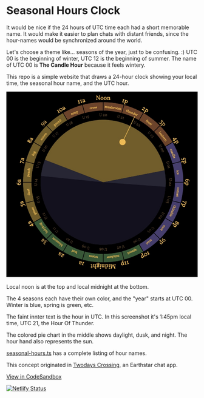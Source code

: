 # Seasonal Hours Clock

It would be nice if the 24 hours of UTC time each had a short memorable name.  It would make it easier to plan chats with distant friends, since the hour-names would be synchronized around the world.

Let's choose a theme like... seasons of the year, just to be confusing. :)  UTC 00 is the beginning of winter, UTC 12 is the beginning of summer.  The name of UTC 00 is **The Candle Hour** because it feels wintery.

This repo is a simple website that draws a 24-hour clock showing your local time, the seasonal hour name, and the UTC hour.

![](screenshot.jpg)

Local noon is at the top and local midnight at the bottom.

The 4 seasons each have their own color, and the "year" starts at UTC 00.  Winter is blue, spring is green, etc.

The faint innter text is the hour in UTC.  In this screenshot it's 1:45pm local time, UTC 21, the Hour Of Thunder.

The colored pie chart in the middle shows daylight, dusk, and night.  The hour hand also represents the sun.

[seasonal-hours.ts](https://github.com/cinnamon-bun/seasonal-hours-clock/blob/main/src/seasonal-hours.ts) has a complete listing of hour names.

This concept originated in [Twodays Crossing](https://github.com/earthstar-project/twodays-crossing), an Earthstar chat app.

[View in CodeSandbox](https://codesandbox.io/s/old-hooks-2cxi6?file=/README.md)

[![Netlify Status](https://api.netlify.com/api/v1/badges/9082d826-4108-4eb0-b2d3-d2e6d6066a9d/deploy-status)](https://app.netlify.com/sites/seasonal-hours-clock/deploys)
